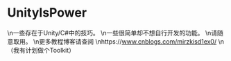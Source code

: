 # UnityIsPower
\n一些存在于Unity/C#中的技巧。
\n一些很简单却不想自行开发的功能。
\n请随意取用。
\n更多教程博客请查阅
\nhttps://www.cnblogs.com/mirzkisd1ex0/
\n（我有计划做个Toolkit）